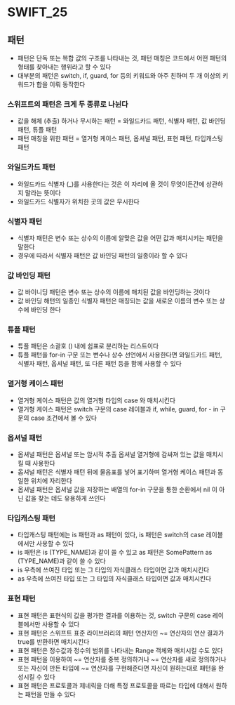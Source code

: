 # SWIFT_25
## 패턴
* 패턴은 단독 또는 복합 값의 구조를 나타내는 것, 패턴 매칭은 코드에서 어떤 패턴의 형태를 찾아내는 행위라고 할 수 있다
* 대부분의 패턴은 switch, if, guard, for 등의 키워드와 아주 친하며 두 개 이상의 키워드가 합을 이뤄 동작한다

### 스위프트의 패턴은 크게 두 종류로 나뉜다
* 값을 해체 (추출) 하거나 무시하는 패턴 = 와일드카드 패턴, 식별자 패턴, 값 바인딩 패턴, 튜플 패턴
* 패턴 매칭을 위한 패턴 = 열거형 케이스 패턴, 옵셔널 패턴, 표현 패턴, 타입캐스팅 패턴

### 와일드카드 패턴
* 와일드카드 식별자 (_)를 사용한다는 것은 이 자리에 올 것이 무엇이든간에 상관하지 말라는 뜻이다
* 와일드카드 식별자가 위치한 곳의 값은 무시한다

### 식별자 패턴
* 식별자 패턴은 변수 또는 상수의 이름에 알맞은 값을 어떤 값과 매치시키는 패턴을 말한다
* 경우에 따라서 식별자 패턴은 값 바인딩 패턴의 일종이라 할 수 있다

### 값 바인딩 패턴
* 값 바이니딩 패턴은 변수 또는 상수의 이름에 매치된 값을 바인딩하는 것이다
* 값 바인딩 해턴의 일종인 식별자 패턴은 매칭되는 값을 새로운 이름의 변수 또는 상수에 바인딩 한다

### 튜플 패턴
* 튜플 패턴은 소괄호 () 내에 쉽표로 분리하는 리스트이다
* 튜플 패턴을 for-in 구문 또는 변수나 상수 선언에서 사용한다면 와일드카드 패턴, 식별자 패턴, 옵셔널 패턴, 또 다른 패턴 등을 함께 사용할 수 있다

### 열거형 케이스 패턴
* 열거형 케이스 패턴은 값의 열거형 타입의 case 와 매치시킨다
* 열거형 케이스 패턴은 switch 구문의 case 레이블과 if, while, guard, for - in 구문의 case 조건에서 볼 수 있다

### 옵셔널 패턴
* 옵셔널 패턴은 옵셔널 또는 암시적 추출 옵셔널 열거형에 감싸져 있는 값을 매치시킬 때 사용한다
* 옵셔널 패턴은 식별자 패턴 뒤에 물음표를 넣어 표기하며 열거형 케이스 패턴과 동일한 위치에 자리한다
* 옵셔널 패턴은 옵셔널 값을 저장하는 배열의 for-in 구문을 통한 순환에서 nil 이 아닌 값을 찾는 데도 유용하게 쓰인다

### 타입캐스팅 패턴
* 타입캐스팅 패턴에는 is 패턴과 as 패턴이 있다, is 패턴은 switch의 case 레이블에서만 사용할 수 있다
* is 패턴은 is (TYPE_NAME)과 같이 쓸 수 있고 as 패턴은 SomePattern as (TYPE_NAME)과 같이 쓸 수 있다
* is 우측에 쓰여진 타입 또는 그 타입의 자식클래스 타입이면 값과 매치시킨다
* as 우측에 쓰여진 타입 또는 그 타입의 자식클래스 타입이면 값과 매치시킨다

### 표현 패턴
* 표현 패턴은 표현식의 값을 평가한 결과를 이용하는 것, switch 구문의 case 레이블에서만 사용할 수 있다
* 표현 패턴은 스위프트 표준 라이브러리의 패턴 연산자인 ~= 연산자의 연산 결과가 true를 반환하면 매치시킨다
* 표현 패턴은 정수값과 정수의 범위를 나타내는 Range 객체와 매치시킬 수도 있다
* 표현 패턴을 이용하여 ~= 연산자를 중복 정의하거나 ~= 연산자를 새로 정의하거나 또는 자신이 만든 타입에 ~= 연산자를 구현해준다면 자신이 원하는대로 패턴을 완성시킬 수 있다
* 표현 패턴은 프로토콜과 제네릭을 더해 특정 프로토콜을 따르는 타입에 대해서 원하는 패턴을 만들 수 있다